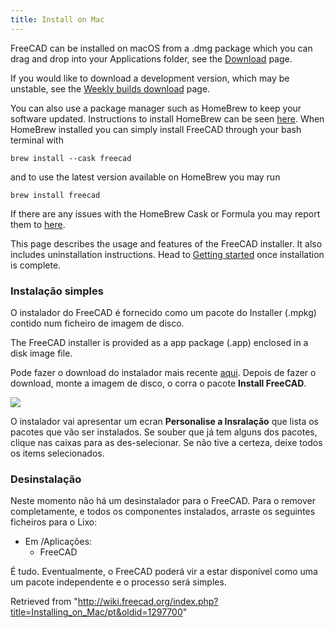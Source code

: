 ```yaml
---
title: Install on Mac
---
```

FreeCAD can be installed on macOS from a .dmg package which you can drag and drop into your Applications folder, see the [Download](/Download "Download") page.

If you would like to download a development version, which may be unstable, see the [Weekly builds download](https://github.com/FreeCAD/FreeCAD-Bundle/releases/tag/weekly-builds) page.

You can also use a package manager such as HomeBrew to keep your software updated. Instructions to install HomeBrew can be seen [here](https://brew.sh/). When HomeBrew installed you can simply install FreeCAD through your bash terminal with

```
brew install --cask freecad

```

and to use the latest version available on HomeBrew you may run

```
brew install freecad

```

If there are any issues with the HomeBrew Cask or Formula you may report them to [here](https://github.com/FreeCAD/homebrew-freecad).

This page describes the usage and features of the FreeCAD installer. It also includes uninstallation instructions. Head to [Getting started](/Getting_started "Getting started") once installation is complete.

### Instalação simples

O instalador do FreeCAD é fornecido como um pacote do Installer (.mpkg) contido num ficheiro de imagem de disco.

The FreeCAD installer is provided as a app package (.app) enclosed in a disk image file.

Pode fazer o download do instalador mais recente [aqui](/index.php?title=Download/pt&action=edit&redlink=1 "Download/pt (page does not exist)"). Depois de fazer o download, monte a imagem de disco, o corra o pacote **Install FreeCAD**.

![](/images/Mac_installer_1.png)

O instalador vai apresentar um ecran **Personalise a Insralação** que lista os pacotes que vão ser instalados. Se souber que já tem alguns dos pacotes, clique nas caixas para as des-selecionar. Se não tive a certeza, deixe todos os items selecionados.

### Desinstalação

Neste momento não há um desinstalador para o FreeCAD. Para o remover completamente, e todos os componentes instalados, arraste os seguintes ficheiros para o Lixo:

* Em /Aplicações:
  + FreeCAD

É tudo. Eventualmente, o FreeCAD poderá vir a estar disponível como uma um pacote independente e o processo será simples.

Retrieved from "<http://wiki.freecad.org/index.php?title=Installing_on_Mac/pt&oldid=1297700>"